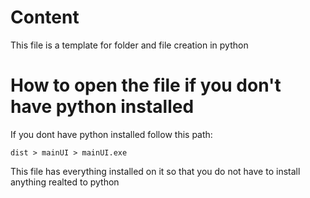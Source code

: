 # Content
This file is a template for folder and file creation in python

# How to open the file if you don't have python installed
If you dont have python installed follow this path:
```text
dist > mainUI > mainUI.exe
```
This file has everything installed on it so that you do not have to install anything realted to python
